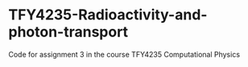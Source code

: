 # TFY4235-Radioactivity-and-photon-transport
Code for assignment 3 in the course TFY4235 Computational Physics 
